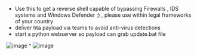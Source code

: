 - Use this to get a reverse shell capable of bypassing Firewalls , IDS systems and Windows Defender ;) , please use within legal frameworks of your country
- deliver hta payload via teams to avoid anti-virus detections
- start a python webserver so payload can grab update.bat file 

![image](https://github.com/zakaria-ahmd20/encrypted-powercat/assets/94662829/4b6074fa-d89f-40f8-be95-0c52a2c31421)
^
![image](https://github.com/zakaria-ahmd20/encrypted-powercat/assets/94662829/57e9823a-99d7-4c8a-afab-e55c72aff149)
